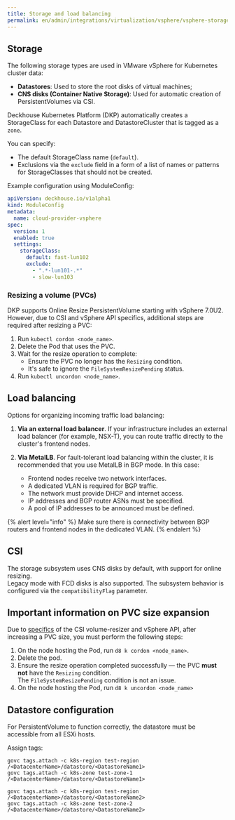 ```yaml
---
title: Storage and load balancing
permalink: en/admin/integrations/virtualization/vsphere/vsphere-storage.html
---
```


## Storage

The following storage types are used in VMware vSphere for Kubernetes cluster data:

- **Datastores**: Used to store the root disks of virtual machines;
- **CNS disks (Container Native Storage)**: Used for automatic creation of PersistentVolumes via CSI.

Deckhouse Kubernetes Platform (DKP) automatically creates a StorageClass for each Datastore and DatastoreCluster
that is tagged as a `zone`.

You can specify:

- The default StorageClass name (`default`).
- Exclusions via the `exclude` field in a form of a list of names or patterns for StorageClasses
  that should not be created.

Example configuration using ModuleConfig:

```yaml
apiVersion: deckhouse.io/v1alpha1
kind: ModuleConfig
metadata:
  name: cloud-provider-vsphere
spec:
  version: 1
  enabled: true
  settings:
    storageClass:
      default: fast-lun102
      exclude:
        - ".*-lun101-.*"
        - slow-lun103
```

### Resizing a volume (PVCs)

DKP supports Online Resize PersistentVolume starting with vSphere 7.0U2.
However, due to CSI and vSphere API specifics, additional steps are required after resizing a PVC:

1. Run `kubectl cordon <node_name>`.
1. Delete the Pod that uses the PVC.
1. Wait for the resize operation to complete:
   - Ensure the PVC no longer has the `Resizing` condition.
   - It's safe to ignore the `FileSystemResizePending` status.
1. Run `kubectl uncordon <node_name>`.

## Load balancing

Options for organizing incoming traffic load balancing:

1. **Via an external load balancer**.
   If your infrastructure includes an external load balancer (for example, NSX-T),
   you can route traffic directly to the cluster's frontend nodes.

1. **Via MetalLB**.
   For fault-tolerant load balancing within the cluster, it is recommended that you use MetalLB in BGP mode.
   In this case:

   - Frontend nodes receive two network interfaces.
   - A dedicated VLAN is required for BGP traffic.
   - The network must provide DHCP and internet access.
   - IP addresses and BGP router ASNs must be specified.
   - A pool of IP addresses to be announced must be defined.

{% alert level="info" %}
Make sure there is connectivity between BGP routers and frontend nodes in the dedicated VLAN.
{% endalert %}

## CSI

The storage subsystem uses CNS disks by default, with support for online resizing.  
Legacy mode with FCD disks is also supported. The subsystem behavior is configured via the `compatibilityFlag` parameter.

## Important information on PVC size expansion

Due to [specifics](https://github.com/kubernetes-csi/external-resizer/issues/44) of the CSI volume-resizer and vSphere API, after increasing a PVC size, you must perform the following steps:

1. On the node hosting the Pod, run `d8 k cordon <node_name>`.
1. Delete the pod.
1. Ensure the resize operation completed successfully — the PVC **must not** have the `Resizing` condition.  
   The `FileSystemResizePending` condition is not an issue.
1. On the node hosting the Pod, run `d8 k uncordon <node_name>`

## Datastore configuration

For PersistentVolume to function correctly, the datastore must be accessible from all ESXi hosts.

Assign tags:

```console
govc tags.attach -c k8s-region test-region /<DatacenterName>/datastore/<DatastoreName1>
govc tags.attach -c k8s-zone test-zone-1 /<DatacenterName>/datastore/<DatastoreName1>

govc tags.attach -c k8s-region test-region /<DatacenterName>/datastore/<DatastoreName2>
govc tags.attach -c k8s-zone test-zone-2 /<DatacenterName>/datastore/<DatastoreName2>
```
